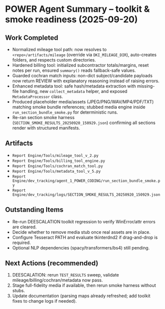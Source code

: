 ﻿# POWER Agent Summary – toolkit & smoke readiness (2025-09-20)

## Work Completed
- Normalized mileage tool path: now resolves to `<repo>/artifacts/mileage` (override via `DKI_MILEAGE_DIR`), auto-creates folders, and respects custom directories.
- Hardened billing tool: initialized subcontractor totals/margins, reset notes per run, ensured `summary()` reads fallback-safe values.
- Guarded cochran match inputs: non-dict subject/candidate payloads now return REVIEW with explanatory reasoning instead of raising errors.
- Enhanced metadata tool: safe hash/metadata extraction with missing-file handling, new `collect_metadata` helper, and exposed `MetadataProcessor` class.
- Produced placeholder media/assets (JPEG/PNG/WAV/MP4/PDF/TXT) matching smoke bundle references; stubbed media engine inside `run_section_bundle_smoke.py` for deterministic runs.
- Re-ran section smoke harness (`SECTION_SMOKE_RESULTS_20250920_150929.json`) confirming all sections render with structured manifests.

## Artifacts
- `Report Engine/Tools/mileage_tool_v_2.py`
- `Report Engine/Tools/billing_tool_engine.py`
- `Report Engine/Tools/cochran_match_tool.py`
- `Report Engine/Tools/metadata_tool_v_5.py`
- `Report Engine/dev_tracking/agent_1_POWER_CODING/run_section_bundle_smoke.py`
- `Report Engine/dev_tracking/logs/SECTION_SMOKE_RESULTS_20250920_150929.json`

## Outstanding Items
- Re-run DEESCALATION toolkit regression to verify WinError/attr errors are cleared.
- Decide whether to remove media stub once real assets are in place.
- Configure Tesseract PATH and evaluate tkinterdnd2 if drag-and-drop is required.
- Optional NLP dependencies (spacy/transformers/bs4) still pending.

## Next Actions (recommended)
1. DEESCALATION: rerun `TEST_RESULTS` sweep, validate mileage/billing/cochran/metadata now pass.
2. Stage full-fidelity media if available, then rerun smoke harness without stubs.
3. Update documentation (parsing maps already refreshed; add toolkit fixes to change logs if needed).
